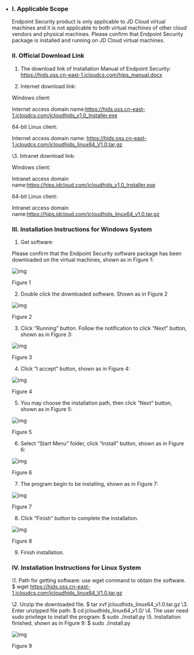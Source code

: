- ### I.    Applicable Scope

  Endpoint Security product is only applicable to JD Cloud virtual machines and it is not applicable to both virtual machines of other cloud vendors and physical machines. Please confirm that Endpoint Security package is installed and running on JD Cloud virtual machines.

  ### II.    Official Download Link

  1. The download link of Installation Manual of Endpoint Security: <https://hids.oss.cn-east-1.jcloudcs.com/hips_manual.docx>

  2. Internet download link:

  Windows client:

  Internet access domain name:<https://hids.oss.cn-east-1.jcloudcs.com/jcloudhids_v1.0_Installer.exe>

  64-bit Linux client:

  Internet access domain name: <https://hids.oss.cn-east-1.jcloudcs.com/jcloudhids_linux64_V1.0.tar.gz>

  \3. Intranet download link:

  Windows client:

  Intranet access domain name:<https://hips.jdcloud.com/jcloudhids_v1.0_Installer.exe>

  64-bit Linux client:

  Intranet access domain name:<https://hips.jdcloud.com/jcloudhids_linux64_v1.0.tar.gz>

  ### III. Installation Instructions for Windows System

  1. Get software:

  Please confirm that the Endpoint Security software package has been downloaded on the virtual machines, shown as in Figure 1:

  ![img](https://img1.jcloudcs.com/cms/52a493d5-3005-41e0-92ae-a7ad111529ad20170626123325.png)

  Figure 1

  2. Double click the downloaded software. Shown as in Figure 2

  ![img](https://img1.jcloudcs.com/cms/c9183ecf-3b5b-4f5e-a73c-409335a2c4f820170626123537.png)

  Figure 2

  3. Click “Running” button. Follow the notification to click “Next” button, shown as in Figure 3:

  ![img](https://img1.jcloudcs.com/cms/a3de1bf9-06a9-49c9-b2a1-5e2c5001fd9620170626123726.png)

  Figure 3

  4.   Click “I accept” button, shown as in Figure 4:

  ![img](https://img1.jcloudcs.com/cms/88deb22d-1655-4ffd-b773-5f3b479dcd3020170626123833.png)

  Figure 4

  5. You may choose the installation path, then click “Next” button, shown as in Figure 5:

  ![img](https://img1.jcloudcs.com/cms/b701a89a-e0fb-4972-bed5-74b4b11b18d020170626123916.png)

  Figure 5

  6.    Select “Start Menu” folder, click “Install” button, shown as in Figure 6:

  ![img](https://img1.jcloudcs.com/cms/f7cbee27-3029-4c6c-9bc3-999c22f6b70620170626124000.png)

  Figure 6

  7.    The program begin to be installing, shown as in Figure 7:

  ![img](https://img1.jcloudcs.com/cms/d969ef9b-53b1-479f-8293-9f5574366e8e20170626124146.png)

  Figure 7

  8. Click “Finish” button to complete the installation.

  ![img](https://img1.jcloudcs.com/cms/53b47fd3-71da-4a02-ac81-800c4200d95c20170626124223.png)

  Figure 8

  9. Finish installation.

  ### IV. Installation Instructions for Linux System 

  \1. Path for getting software: use wget command to obtain the software.
      $ wget https://hids.oss.cn-east-1.jcloudcs.com/jcloudhids_linux64_V1.0.tar.gz

  \2. Unzip the downloaded file.
      $ tar xvf jcloudhids_linux64_v1.0.tar.gz
  \3. Enter unzipped file path:
      $ cd jcloudhids_linux64_v1.0/
  \4. The user need sudo privilege to install the program:
      $ sudo ./install.py
  \5. Installation finished, shown as in Figure 9:
      $ sudo ./install.py

  ![img](https://img1.jcloudcs.com/cms/8c4ba2d2-4f35-40b4-aa31-29d698e2c21820170626124803.png)

  Figure 9
